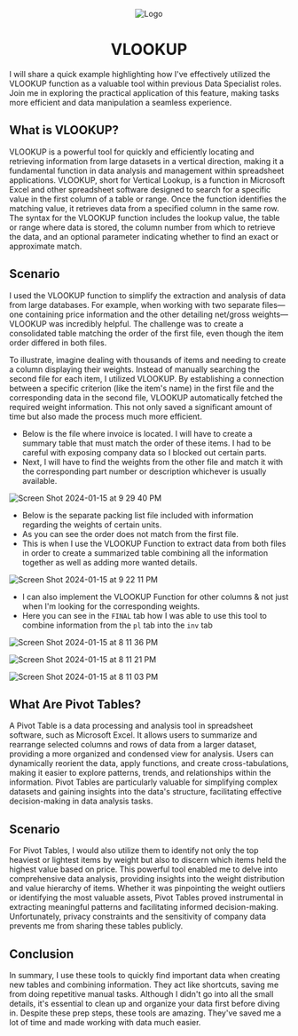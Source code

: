<p align="center">
<img src="https://i.imgur.com/oyzKMtJ.png" alt="Logo"/>
</p>

<h1 align="center">VLOOKUP</h1>

I will share a quick example highlighting how I've effectively utilized the VLOOKUP function as a valuable tool within previous Data Specialist roles. Join me in exploring the practical application of this feature, making tasks more efficient and data manipulation a seamless experience.

<h2>What is VLOOKUP?</h2>
VLOOKUP is a powerful tool for quickly and efficiently locating and retrieving information from large datasets in a vertical direction, making it a fundamental function in data analysis and management within spreadsheet applications. VLOOKUP, short for Vertical Lookup, is a function in Microsoft Excel and other spreadsheet software designed to search for a specific value in the first column of a table or range. Once the function identifies the matching value, it retrieves data from a specified column in the same row. The syntax for the VLOOKUP function includes the lookup value, the table or range where data is stored, the column number from which to retrieve the data, and an optional parameter indicating whether to find an exact or approximate match.

<h2>Scenario</h2>

I used the VLOOKUP function to simplify the extraction and analysis of data from large databases. For example, when working with two separate files—one containing price information and the other detailing net/gross weights—VLOOKUP was incredibly helpful. The challenge was to create a consolidated table matching the order of the first file, even though the item order differed in both files.

To illustrate, imagine dealing with thousands of items and needing to create a column displaying their weights. Instead of manually searching the second file for each item, I utilized VLOOKUP. By establishing a connection between a specific criterion (like the item's name) in the first file and the corresponding data in the second file, VLOOKUP automatically fetched the required weight information. This not only saved a significant amount of time but also made the process much more efficient.

- Below is the file where invoice is located. I will have to create a summary table that must match the order of these items. I had to be careful with exposing company data so I blocked out certain parts.
- Next, I will have to find the weights from the other file and match it with the corresponding part number or description whichever is usually available.

![Screen Shot 2024-01-15 at 9 29 40 PM](https://github.com/Emq17/VLOOKUP-And-Pivot-Tables/assets/147126755/ab8bd43a-05d0-44ba-bda4-fecca43276f9)


- Below is the separate packing list file included with information regarding the weights of certain units.
- As you can see the order does not match from the first file.
- This is when I use the VLOOKUP Function to extract data from both files in order to create a summarized table combining all the information together as well as adding more wanted details.

![Screen Shot 2024-01-15 at 9 22 11 PM](https://github.com/Emq17/VLOOKUP-And-Pivot-Tables/assets/147126755/fd72873c-858f-4bbd-b278-9c944b034c94)

- I can also implement the VLOOKUP Function for other columns & not just when I'm looking for the corresponding weights.
- Here you can see in the `FINAL` tab how I was able to use this tool to combine information from the `pl` tab into the `inv` tab

![Screen Shot 2024-01-15 at 8 11 36 PM](https://github.com/Emq17/VLOOKUP-Function/assets/147126755/9a14928a-d520-4b91-b7e4-bec0e2f3ad0d)

![Screen Shot 2024-01-15 at 8 11 21 PM](https://github.com/Emq17/VLOOKUP-Function/assets/147126755/22967edf-5a1a-4943-a79b-4c8b0c927e7a)

![Screen Shot 2024-01-15 at 8 11 03 PM](https://github.com/Emq17/VLOOKUP-Function/assets/147126755/5b87e0d1-d9ac-43ab-8c0d-b8c18df869da)

<h2>What Are Pivot Tables?</h2>

A Pivot Table is a data processing and analysis tool in spreadsheet software, such as Microsoft Excel. It allows users to summarize and rearrange selected columns and rows of data from a larger dataset, providing a more organized and condensed view for analysis. Users can dynamically reorient the data, apply functions, and create cross-tabulations, making it easier to explore patterns, trends, and relationships within the information. Pivot Tables are particularly valuable for simplifying complex datasets and gaining insights into the data's structure, facilitating effective decision-making in data analysis tasks.

<h2>Scenario</h2>
For Pivot Tables, I would also utilize them to identify not only the top heaviest or lightest items by weight but also to discern which items held the highest value based on price. This powerful tool enabled me to delve into comprehensive data analysis, providing insights into the weight distribution and value hierarchy of items. Whether it was pinpointing the weight outliers or identifying the most valuable assets, Pivot Tables proved instrumental in extracting meaningful patterns and facilitating informed decision-making. Unfortunately, privacy constraints and the sensitivity of company data prevents me from sharing these tables publicly.


<h2>Conclusion</h2>

In summary, I use these tools to quickly find important data when creating new tables and combining information. They act like shortcuts, saving me from doing repetitive manual tasks. Although I didn't go into all the small details, it's essential to clean up and organize your data first before diving in. Despite these prep steps, these tools are amazing. They've saved me a lot of time and made working with data much easier.
